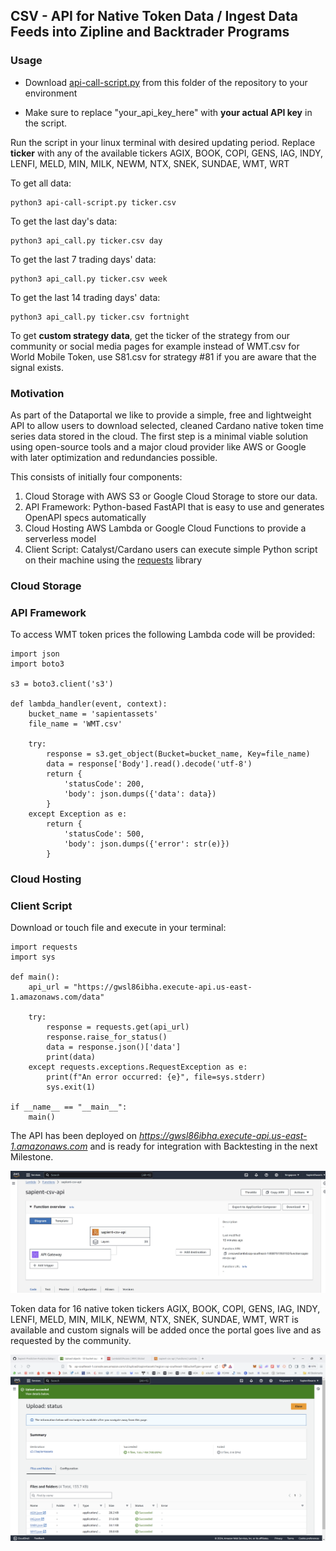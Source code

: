 ## CSV - API for Native Token Data / Ingest Data Feeds into Zipline and Backtrader Programs

### Usage

* Download [api-call-script.py](https://github.com/Sapient-Predictive-Analytics/dataportal/blob/main/api/api-call-script.py) from this folder of the repository to your environment
  
* Make sure to replace "your_api_key_here" with **your actual API key** in the script.

Run the script in your linux terminal with desired updating period.
Replace **ticker** with any of the available tickers AGIX, BOOK, COPI, GENS, IAG, INDY, LENFI, MELD, MIN, MILK, NEWM, NTX, SNEK, SUNDAE, WMT, WRT


To get all data: 
~~~
python3 api-call-script.py ticker.csv
~~~

To get the last day's data: 
~~~
python3 api_call.py ticker.csv day
~~~

To get the last 7 trading days' data: 
~~~
python3 api_call.py ticker.csv week
~~~

To get the last 14 trading days' data: 
~~~
python3 api_call.py ticker.csv fortnight
~~~

To get **custom strategy data**, get the ticker of the strategy from our community or social media pages for example instead of WMT.csv for World Mobile Token, use S81.csv for strategy #81 if you are aware that the signal exists.


### Motivation
As part of the Dataportal we like to provide a simple, free and lightweight API to allow users to download selected, cleaned Cardano native token time series data stored in the cloud. The first step is a minimal viable solution using open-source tools and a major cloud provider like AWS or Google with later optimization and redundancies possible.

This consists of initially four components:

1. Cloud Storage with AWS S3 or Google Cloud Storage to store our data.
2. API Framework: Python-based FastAPI that is easy to use and generates OpenAPI specs automatically
3. Cloud Hosting AWS Lambda or Google Cloud Functions to provide a serverless model
4. Client Script: Catalyst/Cardano users can execute simple Python script on their machine using the [requests](https://pypi.org/project/requests/) library

### Cloud Storage

### API Framework
To access WMT token prices the following Lambda code will be provided:

~~~
import json
import boto3

s3 = boto3.client('s3')

def lambda_handler(event, context):
    bucket_name = 'sapientassets'
    file_name = 'WMT.csv'
    
    try:
        response = s3.get_object(Bucket=bucket_name, Key=file_name)
        data = response['Body'].read().decode('utf-8')
        return {
            'statusCode': 200,
            'body': json.dumps({'data': data})
        }
    except Exception as e:
        return {
            'statusCode': 500,
            'body': json.dumps({'error': str(e)})
        }
~~~

### Cloud Hosting

### Client Script
Download or touch file and execute in your terminal:

~~~
import requests
import sys

def main():
    api_url = "https://gwsl86ibha.execute-api.us-east-1.amazonaws.com/data"
    
    try:
        response = requests.get(api_url)
        response.raise_for_status()
        data = response.json()['data']
        print(data)
    except requests.exceptions.RequestException as e:
        print(f"An error occurred: {e}", file=sys.stderr)
        sys.exit(1)

if __name__ == "__main__":
    main()
~~~

The API has been deployed on *https://gwsl86ibha.execute-api.us-east-1.amazonaws.com* and is ready for integration with Backtesting in the next Milestone.

![SapientGateway](https://github.com/Sapient-Predictive-Analytics/dataportal/blob/main/api/api_gateway.jpg)

Token data for 16 native token tickers AGIX, BOOK, COPI, GENS, IAG, INDY, LENFI, MELD, MIN, MILK, NEWM, NTX, SNEK, SUNDAE, WMT, WRT is available and custom signals will be added once the portal goes live and as requested by the community.

![Uploads](https://github.com/Sapient-Predictive-Analytics/dataportal/blob/main/api/Screenshot%20(201).png)
